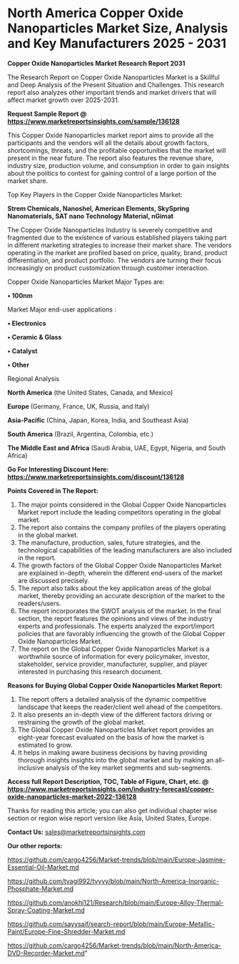 # North America Copper Oxide Nanoparticles Market Size, Analysis and Key Manufacturers 2025 - 2031

<strong>Copper Oxide Nanoparticles Market Research Report 2031</strong>

The Research Report on Copper Oxide Nanoparticles Market is a Skillful and Deep Analysis of the Present Situation and Challenges. This research report also analyzes other important trends and market drivers that will affect market growth over 2025-2031.

<strong>Request Sample Report @ <a href=https://www.marketreportsinsights.com/sample/136128>https://www.marketreportsinsights.com/sample/136128</a></strong>

This Copper Oxide Nanoparticles market report aims to provide all the participants and the vendors will all the details about growth factors, shortcomings, threats, and the profitable opportunities that the market will present in the near future. The report also features the revenue share, industry size, production volume, and consumption in order to gain insights about the politics to contest for gaining control of a large portion of the market share.

Top Key Players in the Copper Oxide Nanoparticles Market:

<strong>Strem Chemicals, Nanoshel, American Elements, SkySpring Nanomaterials, SAT nano Technology Material, nGimat</strong>

The Copper Oxide Nanoparticles Industry is severely competitive and fragmented due to the existence of various established players taking part in different marketing strategies to increase their market share. The vendors operating in the market are profiled based on price, quality, brand, product differentiation, and product portfolio. The vendors are turning their focus increasingly on product customization through customer interaction.

Copper Oxide Nanoparticles Market Major Types are:

<strong>• 100nm</strong>

Market Major end-user applications :

<strong>• Electronics

• Ceramic & Glass

• Catalyst

• Other</strong>

Regional Analysis

</u><strong><b>North America</b></strong> (the United States, Canada, and Mexico)

<strong><b>Europe </b></strong>(Germany, France, UK, Russia, and Italy)

<strong><b>Asia-Pacific</b></strong> (China, Japan, Korea, India, and Southeast Asia)

<strong><b>South America</b></strong> (Brazil, Argentina, Colombia, etc.)

<strong><b>The Middle East and Africa</b></strong> (Saudi Arabia, UAE, Egypt, Nigeria, and South Africa)

<strong>Go For Interesting Discount Here: <a href=https://www.marketreportsinsights.com/discount/136128>https://www.marketreportsinsights.com/discount/136128</a></strong>

<strong>Points Covered in The Report:</strong>
<ol>
  <li>The major points considered in the Global Copper Oxide Nanoparticles Market report include the leading competitors operating in the global market.</li>
  <li>The report also contains the company profiles of the players operating in the global market.</li>
  <li>The manufacture, production, sales, future strategies, and the technological capabilities of the leading manufacturers are also included in the report.</li>
  <li>The growth factors of the Global Copper Oxide Nanoparticles Market are explained in-depth, wherein the different end-users of the market are discussed precisely.</li>
  <li>The report also talks about the key application areas of the global market, thereby providing an accurate description of the market to the readers/users.</li>
  <li>The report incorporates the SWOT analysis of the market. In the final section, the report features the opinions and views of the industry experts and professionals. The experts analyzed the export/import policies that are favorably influencing the growth of the Global Copper Oxide Nanoparticles Market.</li>
  <li>The report on the Global Copper Oxide Nanoparticles Market is a worthwhile source of information for every policymaker, investor, stakeholder, service provider, manufacturer, supplier, and player interested in purchasing this research document.</li>
</ol>
<strong>Reasons for Buying Global Copper Oxide Nanoparticles Market Report:</strong>

<ol>
  <li>The report offers a detailed analysis of the dynamic competitive landscape that keeps the reader/client well ahead of the competitors.</li>
  <li>It also presents an in-depth view of the different factors driving or restraining the growth of the global market.</li>
  <li>The Global Copper Oxide Nanoparticles Market report provides an eight-year forecast evaluated on the basis of how the market is estimated to grow.</li>
  <li>It helps in making aware business decisions by having providing thorough insights insights into the global market and by making an all-inclusive analysis of the key market segments and sub-segments.</li>
</ol>
<strong>Access full Report Description, TOC, Table of Figure, Chart, etc. @ <a href=https://www.marketreportsinsights.com/industry-forecast/copper-oxide-nanoparticles-market-2022-136128>https://www.marketreportsinsights.com/industry-forecast/copper-oxide-nanoparticles-market-2022-136128</a></strong>


Thanks for reading this article; you can also get individual chapter wise section or region wise report version like Asia, United States, Europe.

<strong>Contact Us:</strong>
sales@marketreportsinsights.com

<strong>Our other reports:</strong>

<a href=https://github.com/cargo4256/Market-trends/blob/main/Europe-Jasmine-Essential-Oil-Market.md>https://github.com/cargo4256/Market-trends/blob/main/Europe-Jasmine-Essential-Oil-Market.md</a>

<a href=https://github.com/tyagi992/tyyyy/blob/main/North-America-Inorganic-Phosphate-Market.md>https://github.com/tyagi992/tyyyy/blob/main/North-America-Inorganic-Phosphate-Market.md</a>

<a href=https://github.com/anokhi121/Research/blob/main/Europe-Alloy-Thermal-Spray-Coating-Market.md>https://github.com/anokhi121/Research/blob/main/Europe-Alloy-Thermal-Spray-Coating-Market.md</a>

<a href=https://github.com/sayysaif/search-report/blob/main/Europe-Metallic-Paint/Europe-Fine-Shredder-Market.md>https://github.com/sayysaif/search-report/blob/main/Europe-Metallic-Paint/Europe-Fine-Shredder-Market.md</a>

<a href=https://github.com/cargo4256/Market-trends/blob/main/North-America-DVD-Recorder-Market.md>https://github.com/cargo4256/Market-trends/blob/main/North-America-DVD-Recorder-Market.md</a>"
